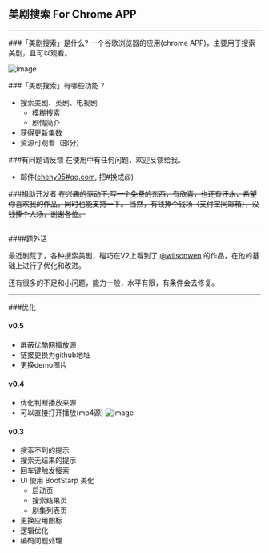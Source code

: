 ## 美剧搜索 For Chrome APP

___

###「美剧搜索」是什么?
一个谷歌浏览器的应用(chrome APP)，主要用于搜索美剧，且可以观看。

![image](https://github.com/cheny95/rrmj-for-chrome/raw/master/demo.gif)

###「美剧搜索」有哪些功能？

* 搜索美剧、英剧、电视剧
    *  模糊搜索
    *  剧情简介
* 获得更新集数
* 资源可观看（部分）


###有问题请反馈
在使用中有任何问题，欢迎反馈给我。

* 邮件([cheny95#qq.com](mailto:cheny95@qq.com), 把#换成@)


###捐助开发者
~~在兴趣的驱动下,写一个免费的东西，有欣喜，也还有汗水，希望你喜欢我的作品，同时也能支持一下。 当然，有钱捧个钱场（支付宝同邮箱），没钱捧个人场，谢谢各位。~~


___

####题外话

最近剧荒了，各种搜索美剧，碰巧在V2上看到了 [@wilsonwen](https://github.com/wilsonwen/rrmj_chrome) 的作品，在他的基础上进行了优化和改进。

还有很多的不足和小问题，能力一般，水平有限，有条件会去修复。

___

###优化
#### v0.5
* 屏蔽优酷网播放源
* 链接更换为github地址
* 更换demo图片

#### v0.4
* 优化判断播放来源
* 可以直接打开播放(mp4源)
![image](http://ww2.sinaimg.cn/large/005yrGU3gw1f8rusvwkwij30zo12gq94.jpg)

#### v0.3
* 搜索不到的提示
* 搜索无结果的提示
* 回车键触发搜索
* UI 使用 BootStarp 美化
    * 启动页
    * 搜索结果页
    * 剧集列表页
* 更换应用图标
* 逻辑优化
* 编码问题处理


